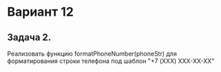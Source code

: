 # Вариант 12 
## Задача 2.
Реализовать функцию formatPhoneNumber(phoneStr) для форматирования строки телефона под шаблон "+7 (XXX) XXX-XX-XX"
